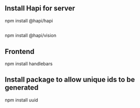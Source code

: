 ## Install Hapi for server
npm install @hapi/hapi

##
npm install @hapi/vision

## Frontend
npm install handlebars

## Install package to allow unique ids to be generated
npm install uuid
